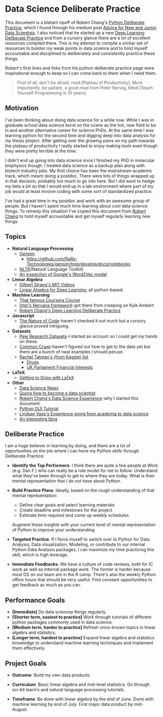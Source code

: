 # Data Science Deliberate Practice

This document is a blatant ripoff of Robert Chang's [Python Deliberate Practice](https://github.com/robert8138/python-deliberate-practice), which I found through his medium post [Advice for New and Junior Data Scientists](https://medium.com/@rchang/advice-for-new-and-junior-data-scientists-2ab02396cf5b). I also noticed that he started up a new [Deep Learning Deliberate Practice](https://github.com/robert8138/deep-learning-deliberate-practice) and from a cursory glance there are a lot of excellent resources compiled there. This is my attempt to compile a similar set of resources to bolster my weak points in data science and to hold myself accountable and disciplined to deliberately and consistently practice these things.

Robert's first lines and links from his python deliberate practice page were inspirational enough to keep so I can come back to them when I need them.

> First of all, don't be afraid, read [Plateau of Productivity]. More importantly, be patient, a good read from Peter Norvig, titled [Teach Yourself Programming in 10 years].

## Motivation

I've been thinking about doing data science for a while now. While I was in graduate school data science burst on the scene as the hot, new field to be in and another *alternative career* for science PhDs. At the same time I was learning python for the second time and digging deep into data analysis for my thesis project. After getting over the growing pains on my path towards the plateau of productivity I really started to enjoy making tools even though they were pretty terrible at the time.

I didn't end up going into data science once I finished my PhD in molecular biophysics though. I treated data science as a backup plan along with biotech industry jobs. My first choice has been the *mainstream* academic track, which meant doing a postdoc. There were lots of things wrapped up in that decision, probably too much to go into here. But I did want to hedge my bets a bit so that I would end up in a lab environment where part of my job would at least involve coding with some sort of standardized practice.

I've had a great time in my postdoc and work with an awesome group of people. But I haven't spent much time learning about cool data science things. To remedy this situation I've copied this document from [Robert Chang](https://github.com/robert8138/python-deliberate-practice) to hold myself accountable and get myself regularly learning new things.

## Topics

* **Natural Language Processing**
  * [Gensim](https://github.com/RaRe-Technologies/gensim/#documentation)
    - https://github.com/RaRe-Technologies/gensim/tree/develop/docs/notebooks
  * [NLTK](https://www.nltk.org/)(Natural Language Toolkit)
  * [An inspection of Google's Word2Vec model](https://github.com/chrisjmccormick/inspect_word2vec/blob/master/inspect_google_word2vec.py)
* **Linear Algebra**
  * [Gilbert Strang's MIT Videos]()
  * [Linear Algebra for Deep Learning](https://hadrienj.github.io/posts/Deep-Learning-Book-Series-Introduction/), all python-based.
* **Machine Learning**
  * [That famous Coursera Course](https://www.coursera.org/learn/machine-learning?action=enroll)
  * [Intel's Nervana framework](https://github.com/NervanaSystems/neon)-got there from creeping on Kyle Ambert
  * [Robert Chang's Deep Learning Deliberate Practice](https://github.com/robert8138/deep-learning-deliberate-practice)
* **Javascript**
  * [The Nature of Code](https://github.com/shiffman/The-Nature-of-Code)-haven't checked it out much but a cursory glance proved intriguing.
* **Datasets**
  * [Pew Research Datasets](http://www.pewresearch.org/download-datasets/)-I started an account so I could get my hands on these.
  * [Common Crawl](http://commoncrawl.org/the-data/examples/)-haven't figured out how to get to the data yet but there are a bunch of neat examples I should peruse.
  * [Rachel Tatman's (from Kaggle) list](https://makingnoiseandhearingthings.com/2018/04/19/datasets-for-data-cleaning-practice/)
    * [Drugs](https://www.fda.gov/Drugs/InformationOnDrugs/ucm142438.htm)
    * [UK Parliament Financial Interests](https://www.parliament.uk/mps-lords-and-offices/standards-and-financial-interests/parliamentary-commissioner-for-standards/registers-of-interests/register-of-members-financial-interests/)
* **LaTeX**
  * [Getting to Grips with LaTeX](http://www.andy-roberts.net/writing/latex)
* **Other**
  * [Data Science News](http://www.datatau.com/)
  * [Quora how to become a data scientist](https://www.quora.com/How-can-I-become-a-data-scientist-1)
  * [Robert Chang's Data Science Experience](https://medium.com/@rchang/my-two-year-journey-as-a-data-scientist-at-twitter-f0c13298aee6)-why I started this document.
  * [Python GUI Tutorial](https://likegeeks.com/python-gui-examples-tkinter-tutorial/amp/#click=https://t.co/mnsu0aFtFY)
  * [Lindsay Vass's Experience going from academia to data science](http://lindsayvass.com/2016/10/16/004-transitioning-from-academia-to-data-science/)
  * [An interesting blog](http://rs.io/)


## Deliberate Practice

I am a huge believer in learning by doing, and there are a lot of opportunities on the job where I can hone my Python skills through Deliberate Practice:

* **Identify the Top Performers**: I think there are quite a few people at Work (e.g. Dan F.) who can really be a role model for me to follow. Understand what they've been through to get to where they are today. What is their mental representation that I do not have about Python.

* **Build Practice Plans**: Ideally, based on the rough understanding of that mental representation:

    * Define clear goals and select learning materials
    * Create deadline and milestones for the project
    * Estimate time required and come up weekly schedules

  Augment these insights with your current level of mental representation of Python to improve your understanding.

* **Targeted Practice**: If I force myself to switch over to Python for Data Analysis, Data visualization, Modeling, or contribute to our internal Python Data Analysis packages, I can maximize my time practicing this skill, which is high leverage.

* **Immediate Feedbacks**: We have a culture of code reviews, both for IC work as well as internal package work. The former is harder because most DS on our team are in the R camp. There's also the weekly Python office hours that should be very useful. Find constant opportunities to get feedback as much as you can.

## Performance Goals

* **[Immediate]** Do data sciencey things regularly.
* **[Shorter term, easiest to practice]** Work through tutorials of different python packages commonly used in data science.
* **[Medium term, harder to practice]** Refresh once-known topics in linear algebra and statistics.
* **[Longer term, hardest to practice]** Expand linear algebra and statistics knowledge to understand machine learning techniques and implement them effectively.

## Project Goals

* **Outcome**: Build my own data products.

* **Curriculum**: Basic linear algebra and mid-level statistics. Go through sci-kit learn's and natural language processing tutorials.

* **Timeframe**: Be done with linear algebra by the end of June. Done with machine learning by end of July. First major data product by mid-August.
